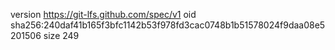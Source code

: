 version https://git-lfs.github.com/spec/v1
oid sha256:240daf41b165f3bfc1142b53f978fd3cac0748b1b51578024f9daa08e5201506
size 249
